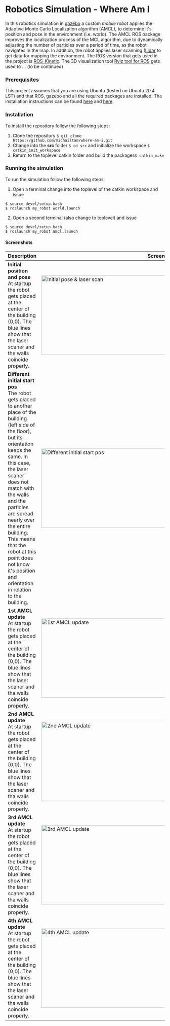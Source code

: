 # Robotics Simulation - Where Am I 

In this robotics simulation in [gazebo](http://gazebosim.org/) a custom *mobile robot* applies the Adaptive Monte Carlo Localization algorithm (AMCL), to determine it's position and pose in the environment (i.e. world). The AMCL ROS package improves the localization process of the MCL algorithm, due to dynamically adjusting the number of particles over a period 
of time, as the robot navigates in the map. In addition, the robot applies laser scanning ([Lidar](https://en.wikipedia.org/wiki/Lidar) to get data for mapping the environment. The ROS version that gets used in the project is [ROS-Kinetic](https://www.ros.org/). The 3D visualization tool [Rviz tool for ROS](http://wiki.ros.org/rviz) gets used to ... (to be continued) 

### Prerequisites
This project assumes that you are using Ubuntu (tested on Ubuntu 20.4 LST) and that ROS, gazebo and all the required packages
are installed. The installation instructions can be found [here](http://wiki.ros.org/kinetic/Installation/Ubuntu) and [here](http://gazebosim.org/tutorials?tut=install_ubuntu).

### Installation
To install the repository follow the following steps:

1. Clone the repository ```$ git clone https://github.com/michailtam/where-am-i.git```
2. Change into the **src** folder ```$ cd src``` and initialize the workspace ```$ catkin_init_workspace```
3. Return to the toplevel catkin folder and build the packages```$ catkin_make```

### Running the simulation
To run the simulation follow the following steps:

1. Open a terminal change into the toplevel of the catkin workspace and issue
```
$ source devel/setup.bash
$ roslaunch my_robot world.launch
```
2. Open a second terminal (also change to toplevel) and issue
```
$ source devel/setup.bash
$ roslaunch my_robot amcl.launch
```

#### Screenshots

| Description | Screenshot |
| --- | --- |
| **Initial position and pose**<br/>At startup the robot gets placed at the center of the building (0,0). The blue lines show that the laser scaner and the walls coincide properly. | <img src="https://github.com/michailtam/where-am-i/blob/master/images/initial_pose_and_laser_scan.png" alt="Initial pose & laser scan" width="760" height="250" border="0" /> |
| **Different initial start pos**<br/>The robot gets placed to another place of the building (left side of the floor), but its orientation keeps the same. In this case, the laser scaner does not match with the walls and the particles are spread nearly over the entire building. This means that the robot at this point does not know it's position and orientation in relation to the building. | <img src="https://github.com/michailtam/where-am-i/blob/master/images/other_initial_start_pos.png" alt="Different initial start pos" width="760" height="250" border="0" /> |
| **1st AMCL update**<br />At startup the robot gets placed at the center of the building (0,0). The blue lines show that the laser scaner and tha walls coincide properly. | <img src="https://github.com/michailtam/where-am-i/blob/master/images/movement_amcl_update_01.png" alt="1st AMCL update" width="760" height="250" border="0" /> |
| **2nd AMCL update**<br />At startup the robot gets placed at the center of the building (0,0). The blue lines show that the laser scaner and tha walls coincide properly. | <img src="https://github.com/michailtam/where-am-i/blob/master/images/movement_amcl_update_02.png" alt="2nd AMCL update" width="760" height="250" border="0" /> |
| **3rd AMCL update** <br />At startup the robot gets placed at the center of the building (0,0). The blue lines show that the laser scaner and tha walls coincide properly. | <img src="https://github.com/michailtam/where-am-i/blob/master/images/movement_amcl_update_03.png" alt="3rd AMCL update" width="760" height="250" border="0" /> |
| **4th AMCL update**<br />At startup the robot gets placed at the center of the building (0,0). The blue lines show that the laser scaner and tha walls coincide properly. | <img src="https://github.com/michailtam/where-am-i/blob/master/images/movement_amcl_update_04.png" alt="4th AMCL update" width="760" height="250" border="0" /> |









